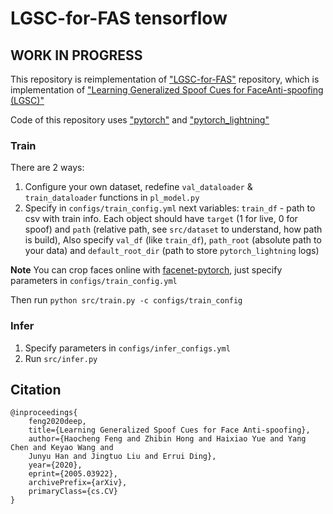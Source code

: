 # LGSC-for-FAS tensorflow
## WORK IN PROGRESS

This repository is reimplementation of ["LGSC-for-FAS"](https://github.com/VIS-VAR/LGSC-for-FAS) repository, which is implementation
of ["Learning Generalized Spoof Cues for FaceAnti-spoofing (LGSC)"](https://arxiv.org/abs/2005.03922)

Code of this repository uses ["pytorch"](https://github.com/pytorch/pytorch) and ["pytorch_lightning"](https://github.com/PyTorchLightning/pytorch-lightning)

### Train
There are 2 ways:
 1. Configure your own dataset, redefine `val_dataloader` & `train_dataloader` functions in `pl_model.py`
 2. Specify in `configs/train_config.yml` next variables: `train_df` - path to csv with train info. 
 Each object should have `target` 
 (1 for live, 0 for spoof) and `path` 
 (relative path, see `src/dataset` to understand, how path is build), 
 Also specify `val_df` (like `train_df`),
 `path_root` (absolute path to your data) and 
 `default_root_dir` (path to store `pytorch_lightning` logs)
 
 **Note** You can crop faces online with [facenet-pytorch](https://github.com/timesler/facenet-pytorch),
 just specify parameters in `configs/train_config.yml`

Then run `python src/train.py -c configs/train_config`

### Infer
1. Specify parameters in `configs/infer_configs.yml`
2. Run `src/infer.py`

## Citation
```
@inproceedings{
    feng2020deep,
    title={Learning Generalized Spoof Cues for Face Anti-spoofing},
    author={Haocheng Feng and Zhibin Hong and Haixiao Yue and Yang Chen and Keyao Wang and 
    Junyu Han and Jingtuo Liu and Errui Ding},
    year={2020},
    eprint={2005.03922},
    archivePrefix={arXiv},
    primaryClass={cs.CV}
}
```
